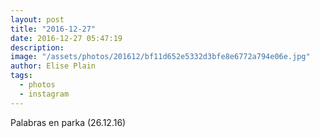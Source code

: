 ```yaml
---
layout: post
title: "2016-12-27"
date: 2016-12-27 05:47:19
description: 
image: "/assets/photos/201612/bf11d652e5332d3bfe8e6772a794e06e.jpg"
author: Elise Plain
tags: 
  - photos
  - instagram
---
```


Palabras en parka (26.12.16)
<p></p>
